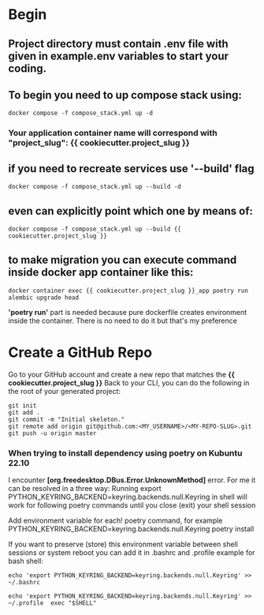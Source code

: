 # Begin
## Project directory must contain .env file with given in example.env variables to start your coding.

## To begin you need to up compose stack using:
    docker compose -f compose_stack.yml up -d

### Your application container name will correspond with "project_slug": {{ cookiecutter.project_slug }}

## if you need to recreate services use '--build' flag

    docker compose -f compose_stack.yml up --build -d

## even can explicitly point which one by means of:

    docker compose -f compose_stack.yml up --build {{ cookiecutter.project_slug }}

## to make migration you can execute command inside docker app container like this:

    docker container exec {{ cookiecutter.project_slug }}_app poetry run alembic upgrade head
**'poetry run'** part is needed because pure dockerfile creates environment inside the container. There is no need to do it
but that's my preference


# Create a GitHub Repo

Go to your GitHub account and create a new repo that matches the **{{ cookiecutter.project_slug }}** 
Back to your CLI, you can do the following in the root of your generated project:
    
    git init
    git add .
    git commit -m "Initial skeleton."
    git remote add origin git@github.com:<MY_USERNAME>/<MY-REPO-SLUG>.git
    git push -u origin master

### When trying to install dependency using poetry on Kubuntu 22.10 
I encounter **[org.freedesktop.DBus.Error.UnknownMethod]** error. For me it can be resolved in a three way:
Running export PYTHON_KEYRING_BACKEND=keyring.backends.null.Keyring in shell will work for following poetry commands until you close (exit) your shell session

Add environment variable for each! poetry command, for example PYTHON_KEYRING_BACKEND=keyring.backends.null.Keyring poetry install

If you want to preserve (store) this environment variable between shell sessions or system reboot you can add it in .bashrc and .profile example for bash shell:

    echo 'export PYTHON_KEYRING_BACKEND=keyring.backends.null.Keyring' >> ~/.bashrc

    echo 'export PYTHON_KEYRING_BACKEND=keyring.backends.null.Keyring' >> ~/.profile  exec "$SHELL"

